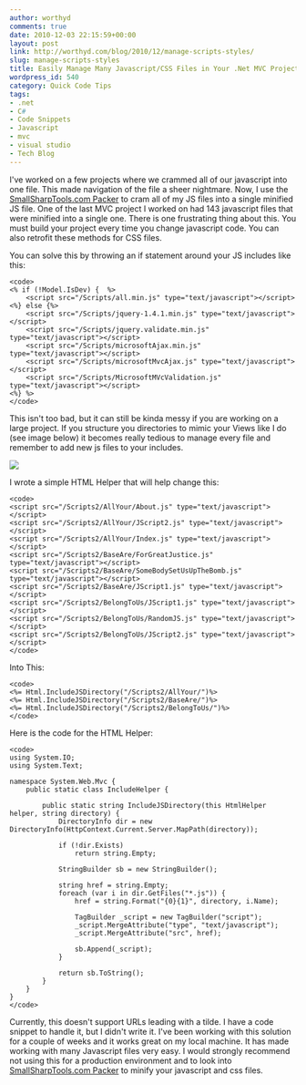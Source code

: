 ```yaml
---
author: worthyd
comments: true
date: 2010-12-03 22:15:59+00:00
layout: post
link: http://worthyd.com/blog/2010/12/manage-scripts-styles/
slug: manage-scripts-styles
title: Easily Manage Many Javascript/CSS Files in Your .Net MVC Project
wordpress_id: 540
category: Quick Code Tips
tags:
- .net
- C#
- Code Snippets
- Javascript
- mvc
- visual studio
- Tech Blog
---
```


I've worked on a few projects where we crammed all of our javascript into one file. This made navigation of the file a sheer nightmare.  Now, I use the [SmallSharpTools.com Packer](http://smallsharptools.com/Projects/Packer/) to cram all of my JS files into a single minified JS file. One of the last MVC project I worked on had 143 javascript files that were minified into a single one.  There is one frustrating thing about this. You must build your project every time you change javascript code. You can also retrofit these methods for CSS files.
<!-- more -->
You can solve this by throwing an if statement around your JS includes like this:


    
    
    <code>
    <% if (!Model.IsDev) {  %>
    	<script src="/Scripts/all.min.js" type="text/javascript"></script>
    <%} else {%>
    	<script src="/Scripts/jquery-1.4.1.min.js" type="text/javascript"></script>
    	<script src="/Scripts/jquery.validate.min.js" type="text/javascript"></script>
    	<script src="/Scripts/microsoftAjax.min.js" type="text/javascript"></script>
    	<script src="/Scripts/microsoftMvcAjax.js" type="text/javascript"></script>
    	<script src="/Scripts/MicrosoftMVcValidation.js" type="text/javascript"></script>
    <%} %>
    </code>
    



This isn't too bad, but it can still be kinda messy if you are working on a large project.  If you structure you directories to mimic your Views like I do (see image below) it becomes really tedious to manage every file and remember to add new js files to your includes.  

[![](http://blog.worthyd.com/wp-content/uploads/2010/12/MessyScripts2.png)](http://blog.worthyd.com/wp-content/uploads/2010/12/MessyScripts2.png)

I wrote a simple HTML Helper that will help change this:

    
    
    <code>
    <script src="/Scripts2/AllYour/About.js" type="text/javascript"></script>
    <script src="/Scripts2/AllYour/JScript2.js" type="text/javascript"></script>
    <script src="/Scripts2/AllYour/Index.js" type="text/javascript"></script>
    <script src="/Scripts2/BaseAre/ForGreatJustice.js" type="text/javascript"></script>
    <script src="/Scripts2/BaseAre/SomeBodySetUsUpTheBomb.js" type="text/javascript"></script>
    <script src="/Scripts2/BaseAre/JScript1.js" type="text/javascript"></script>
    <script src="/Scripts2/BelongToUs/JScript1.js" type="text/javascript"></script>
    <script src="/Scripts2/BelongToUs/RandomJS.js" type="text/javascript"></script>
    <script src="/Scripts2/BelongToUs/JScript2.js" type="text/javascript"></script>
    </code>
    



Into This:

    
    
    <code>
    <%= Html.IncludeJSDirectory("/Scripts2/AllYour/")%>
    <%= Html.IncludeJSDirectory("/Scripts2/BaseAre/")%>
    <%= Html.IncludeJSDirectory("/Scripts2/BelongToUs/")%>
    </code>
    



Here is the code for the HTML Helper:

    
    
    <code>
    using System.IO;
    using System.Text;
    
    namespace System.Web.Mvc {
    	public static class IncludeHelper {
    
    		public static string IncludeJSDirectory(this HtmlHelper helper, string directory) {
    			DirectoryInfo dir = new DirectoryInfo(HttpContext.Current.Server.MapPath(directory));
    
    			if (!dir.Exists) 
    				return string.Empty;
    
    			StringBuilder sb = new StringBuilder();
    
    			string href = string.Empty;
    			foreach (var i in dir.GetFiles("*.js")) {
    				href = string.Format("{0}{1}", directory, i.Name);
    
    				TagBuilder _script = new TagBuilder("script");
    				_script.MergeAttribute("type", "text/javascript");
    				_script.MergeAttribute("src", href);
    
    				sb.Append(_script);
    			}
    
    			return sb.ToString();
    		}
    	}
    }
    </code>
    



Currently, this doesn't support URLs leading with a tilde. I have a code snippet to handle it, but I didn't write it.  I've been working with this solution for a couple of weeks and it works great on my local machine. It has made working with many Javascript files very easy.  I would strongly recommend not using this for a production environment and to look into [SmallSharpTools.com Packer](http://smallsharptools.com/Projects/Packer/) to minify your javascript and css files.
